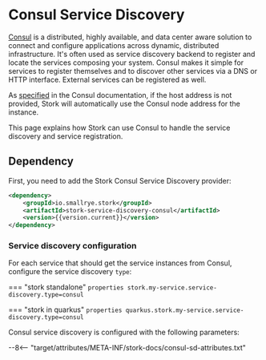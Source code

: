 # Consul Service Discovery

[Consul](https://www.consul.io/) is a distributed, highly available, and data center aware solution to connect and configure applications across dynamic, distributed infrastructure.
It's often used as service discovery backend to register and locate the services composing your system.
Consul makes it simple for services to register themselves and to discover other services via a DNS or HTTP interface. 
External services can be registered as well.

As [specified](https://developer.hashicorp.com/consul/api-docs/agent/service#address) in the Consul documentation, if the host address is not provided, Stork will automatically use the Consul node address for the instance.

This page explains how Stork can use Consul to handle the service discovery and service registration.

## Dependency

First, you need to add the Stork Consul Service Discovery provider:

```xml
<dependency>
    <groupId>io.smallrye.stork</groupId>
    <artifactId>stork-service-discovery-consul</artifactId>
    <version>{{version.current}}</version>
</dependency>
```

### Service discovery configuration

For each service that should get the service instances from Consul, configure the service discovery `type`:

=== "stork standalone"
    ```properties
    stork.my-service.service-discovery.type=consul
    ```

=== "stork in quarkus"
    ```properties
    quarkus.stork.my-service.service-discovery.type=consul
    ```

Consul service discovery is configured with the following parameters:

--8<-- "target/attributes/META-INF/stork-docs/consul-sd-attributes.txt"

